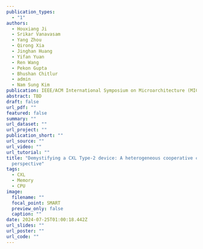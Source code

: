 ```yaml
---
publication_types:
  - "1"
authors:
  - Houxiang Ji
  - Srikar Vanavasam
  - Yang Zhou
  - Qirong Xia
  - Jinghan Huang
  - Yifan Yuan
  - Ren Wang
  - Pekon Gupta
  - Bhushan Chitlur
  - admin
  - Nam Sung Kim
publication: IEEE/ACM International Symposium on Microarchitecture (MICRO, accepted)
abstract: TBD
draft: false
url_pdf: ""
featured: false
summary: ""
url_dataset: ""
url_project: ""
publication_short: ""
url_source: ""
url_video: ""
url_tutorial: ""
title: "Demystifying a CXL Type-2 device: A heterogeneous cooperative computing
  perspective"
tags:
  - CXL
  - Memory
  - CPU
image:
  filename: ""
  focal_point: SMART
  preview_only: false
  caption: ""
date: 2024-07-25T01:00:18.442Z
url_slides: ""
url_poster: ""
url_code: ""
---
```

